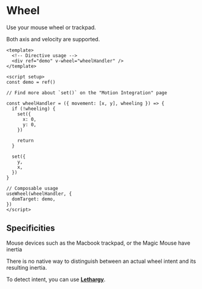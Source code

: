# Wheel

Use your mouse wheel or trackpad.

Both axis and velocity are supported.

<WheelExample />

```vue
<template>
  <!-- Directive usage -->
  <div ref="demo" v-wheel="wheelHandler" />
</template>

<script setup>
const demo = ref()

// Find more about `set()` on the "Motion Integration" page

const wheelHandler = ({ movement: [x, y], wheeling }) => {
  if (!wheeling) {
    set({
      x: 0,
      y: 0,
    })

    return
  }

  set({
    y,
    x,
  })
}

// Composable usage
useWheel(wheelHandler, {
  domTarget: demo,
})
</script>
```

## Specificities

Mouse devices such as the Macbook trackpad, or the Magic Mouse have inertia

There is no native way to distinguish between an actual wheel intent and its resulting inertia.

To detect intent, you can use [**Lethargy**](https://github.com/d4nyll/lethargy).
